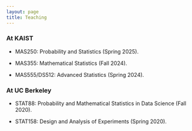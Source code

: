 ```yaml
---
layout: page
title: Teaching
---
```


### **At KAIST**

- MAS250: Probability and Statistics (Spring 2025).

- MAS355: Mathematical Statistics (Fall 2024).

- MAS555/DS512: Advanced Statistics (Spring 2024).

### **At UC Berkeley**

- STAT88: Probability and Mathematical Statistics in Data Science (Fall 2020).

- STAT158: Design and Analysis of Experiments (Spring 2020).
    